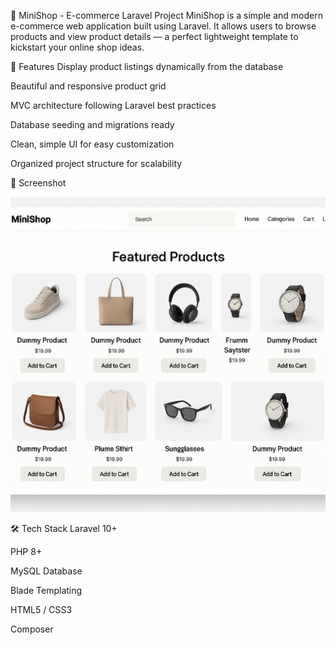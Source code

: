 🛒 MiniShop - E-commerce Laravel Project
MiniShop is a simple and modern e-commerce web application built using Laravel. It allows users to browse products and view product details — a perfect lightweight template to kickstart your online shop ideas.

🚀 Features
Display product listings dynamically from the database

Beautiful and responsive product grid

MVC architecture following Laravel best practices

Database seeding and migrations ready

Clean, simple UI for easy customization

Organized project structure for scalability

📸 Screenshot

![MiniShop Screenshot](./preview.png)

🛠️ Tech Stack
Laravel 10+

PHP 8+

MySQL Database

Blade Templating

HTML5 / CSS3

Composer
